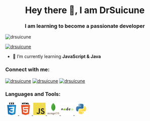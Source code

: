 <h1 align="center">Hey there 👋, I am DrSuicune</h1>
<h3 align="center">I am learning to become a passionate developer</h3>

<p align="left"> <img src="https://komarev.com/ghpvc/?username=drsuicune&label=Profile%20views&color=0e75b6&style=flat" alt="drsuicune" /> </p>

<p align="left"> <a href="https://twitter.com/drsuicune" target="blank"><img src="https://img.shields.io/twitter/follow/drsuicune?logo=twitter&style=for-the-badge" alt="drsuicune" /></a> </p>

- 🌱 I’m currently learning **JavaScript & Java**

<h3 align="left">Connect with me:</h3>
<p align="left">
<a href="https://twitter.com/drsuicune" target="blank"><img align="center" src="https://raw.githubusercontent.com/rahuldkjain/github-profile-readme-generator/master/src/images/icons/Social/twitter.svg" alt="drsuicune" height="30" width="40" /></a>
<a href="https://www.youtube.com/@DrSuicune" target="blank"><img align="center" src="https://raw.githubusercontent.com/rahuldkjain/github-profile-readme-generator/master/src/images/icons/Social/youtube.svg" alt="drsuicune" height="30" width="40" /></a>
<a href="https://discord.com/users/763446119312130058" target="blank"><img align="center" src="https://raw.githubusercontent.com/rahuldkjain/github-profile-readme-generator/master/src/images/icons/Social/discord.svg" alt="drsuicune" height="30" width="40" /></a>
</p>

<h3 align="left">Languages and Tools:</h3>
<p align="left"> <a href="https://www.w3schools.com/css/" target="_blank" rel="noreferrer"> <img src="https://raw.githubusercontent.com/devicons/devicon/master/icons/css3/css3-original-wordmark.svg" alt="css3" width="40" height="40"/> </a> <a href="https://www.w3.org/html/" target="_blank" rel="noreferrer"> <img src="https://raw.githubusercontent.com/devicons/devicon/master/icons/html5/html5-original-wordmark.svg" alt="html5" width="40" height="40"/> </a> <a href="https://developer.mozilla.org/en-US/docs/Web/JavaScript" target="_blank" rel="noreferrer"> <img src="https://raw.githubusercontent.com/devicons/devicon/master/icons/javascript/javascript-original.svg" alt="javascript" width="40" height="40"/> </a> <a href="https://www.mongodb.com/" target="_blank" rel="noreferrer"> <img src="https://raw.githubusercontent.com/devicons/devicon/master/icons/mongodb/mongodb-original-wordmark.svg" alt="mongodb" width="40" height="40"/> </a> <a href="https://nodejs.org" target="_blank" rel="noreferrer"> <img src="https://raw.githubusercontent.com/devicons/devicon/master/icons/nodejs/nodejs-original-wordmark.svg" alt="nodejs" width="40" height="40"/> </a> <a href="https://www.python.org" target="_blank" rel="noreferrer"> <img src="https://raw.githubusercontent.com/devicons/devicon/master/icons/python/python-original.svg" alt="python" width="40" height="40"/> </a> </p>
